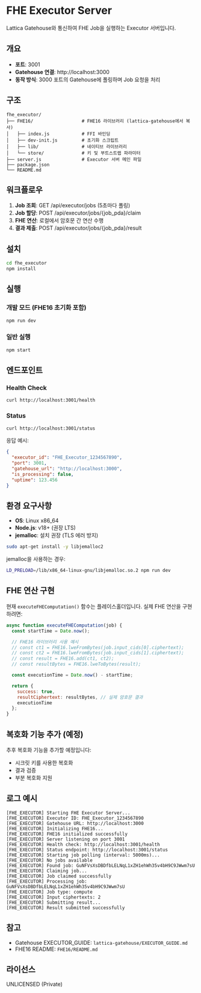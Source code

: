 # FHE Executor Server

Lattica Gatehouse와 통신하여 FHE Job을 실행하는 Executor 서버입니다.

## 개요

- **포트**: 3001
- **Gatehouse 연결**: http://localhost:3000
- **동작 방식**: 3000 포트의 Gatehouse에 폴링하며 Job 요청을 처리

## 구조

```
fhe_executor/
├── FHE16/                  # FHE16 라이브러리 (lattica-gatehouse에서 복사)
│   ├── index.js            # FFI 바인딩
│   ├── dev-init.js         # 초기화 스크립트
│   ├── lib/                # 네이티브 라이브러리
│   └── store/              # 키 및 부트스트랩 파라미터
├── server.js               # Executor 서버 메인 파일
├── package.json
└── README.md
```

## 워크플로우

1. **Job 조회**: GET /api/executor/jobs (5초마다 폴링)
2. **Job 할당**: POST /api/executor/jobs/{job_pda}/claim
3. **FHE 연산**: 로컬에서 암호문 간 연산 수행
4. **결과 제출**: POST /api/executor/jobs/{job_pda}/result

## 설치

```bash
cd fhe_executor
npm install
```

## 실행

### 개발 모드 (FHE16 초기화 포함)

```bash
npm run dev
```

### 일반 실행

```bash
npm start
```

## 엔드포인트

### Health Check
```bash
curl http://localhost:3001/health
```

### Status
```bash
curl http://localhost:3001/status
```

응답 예시:
```json
{
  "executor_id": "FHE_Executor_1234567890",
  "port": 3001,
  "gatehouse_url": "http://localhost:3000",
  "is_processing": false,
  "uptime": 123.456
}
```

## 환경 요구사항

- **OS**: Linux x86_64
- **Node.js**: v18+ (권장 LTS)
- **jemalloc**: 설치 권장 (TLS 에러 방지)

```bash
sudo apt-get install -y libjemalloc2
```

jemalloc을 사용하는 경우:
```bash
LD_PRELOAD=/lib/x86_64-linux-gnu/libjemalloc.so.2 npm run dev
```

## FHE 연산 구현

현재 `executeFHEComputation()` 함수는 플레이스홀더입니다. 실제 FHE 연산을 구현하려면:

```javascript
async function executeFHEComputation(job) {
  const startTime = Date.now();

  // FHE16 라이브러리 사용 예시
  // const ct1 = FHE16.lweFromBytes(job.input_cids[0].ciphertext);
  // const ct2 = FHE16.lweFromBytes(job.input_cids[1].ciphertext);
  // const result = FHE16.add(ct1, ct2);
  // const resultBytes = FHE16.lweToBytes(result);

  const executionTime = Date.now() - startTime;

  return {
    success: true,
    resultCiphertext: resultBytes, // 실제 암호문 결과
    executionTime
  };
}
```

## 복호화 기능 추가 (예정)

추후 복호화 기능을 추가할 예정입니다:

- 시크릿 키를 사용한 복호화
- 결과 검증
- 부분 복호화 지원

## 로그 예시

```
[FHE_EXECUTOR] Starting FHE Executor Server...
[FHE_EXECUTOR] Executor ID: FHE_Executor_1234567890
[FHE_EXECUTOR] Gatehouse URL: http://localhost:3000
[FHE_EXECUTOR] Initializing FHE16...
[FHE_EXECUTOR] FHE16 initialized successfully
[FHE_EXECUTOR] Server listening on port 3001
[FHE_EXECUTOR] Health check: http://localhost:3001/health
[FHE_EXECUTOR] Status endpoint: http://localhost:3001/status
[FHE_EXECUTOR] Starting job polling (interval: 5000ms)...
[FHE_EXECUTOR] No jobs available
[FHE_EXECUTOR] Found job: GuNFVsXsDBDfbLELNqL1xZH1ehWh35v4bH9C9JWwm7sU
[FHE_EXECUTOR] Claiming job...
[FHE_EXECUTOR] Job claimed successfully
[FHE_EXECUTOR] Processing job: GuNFVsXsDBDfbLELNqL1xZH1ehWh35v4bH9C9JWwm7sU
[FHE_EXECUTOR] Job type: compute
[FHE_EXECUTOR] Input ciphertexts: 2
[FHE_EXECUTOR] Submitting result...
[FHE_EXECUTOR] Result submitted successfully
```

## 참고

- Gatehouse EXECUTOR_GUIDE: `lattica-gatehouse/EXECUTOR_GUIDE.md`
- FHE16 README: `FHE16/README.md`

## 라이선스

UNLICENSED (Private)
